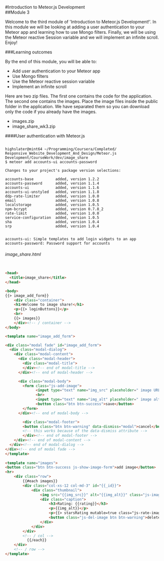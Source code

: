 #Introduction to Meteor.js Development  
##Module 3

Welcome to the third module of 'Introduction to Meteor.js Development!'. In this module we will be looking at adding a user authentication to your Meteor app and learning how to use Mongo filters. Finally, we will be using the Meteor reactive Session variable and we will implement an infinite scroll. Enjoy!

###Learning outcomes

By the end of this module, you will be able to:

  * Add user authentication to your Meteor app
  * Use Mongo filters
  * Use the Meteor reactive session variable
  * Implement an infinite scroll    


Here are two zip files. The first one contains the code for the application. The second one contains the images. Place the image files inside the public folder in the application. We have separated them so you can download only the code if you already have the images.

  * images.zip
  * image_share_wk3.zip


####User authentication with Meteor.js



```Console

highslater@mint64 ~/Programming/Coursera/Completed/
Responsive_Website_Development_And_Design/Meteor.js Development/CourseWork/dev/image_share 
$ meteor add accounts-ui accounts-password
                                              
Changes to your project's package version selections:
                                              
accounts-base          added, version 1.2.2   
accounts-password      added, version 1.1.4
accounts-ui            added, version 1.1.6
accounts-ui-unstyled   added, version 1.1.8
ddp-rate-limiter       added, version 1.0.0
email                  added, version 1.0.8
localstorage           added, version 1.0.5
npm-bcrypt             added, version 0.7.8_2
rate-limit             added, version 1.0.0
service-configuration  added, version 1.0.5
sha                    added, version 1.0.4
srp                    added, version 1.0.4

                                              
accounts-ui: Simple templates to add login widgets to an app
accounts-password: Password support for accounts

```


###### image_share.html

```HTML

<head>
  <title>image_share</title>
</head>

<body>
{{> image_add_form}}
    <div class="container">
    <h1>Welcome to image share!</h1>
    <p>{{> loginButtons}}</p>
    <br>
    {{> images}}
    </div><!-- / container -->
</body>

<template name="image_add_form">

<div class="modal fade" id="image_add_form">
  <div class="modal-dialog">
    <div class="modal-content">
      <div class="modal-header">
        <div class="modal-title">
        </div><!-- end of modal-title -->
      </div><!-- end of modal-header -->

      <div class="modal-body">
        <form class="js-add-image">
              <input type="text" name="img_src" placeholder=" image URL">
              <br>
              <input type="text" name="img_alt" placeholder=" image alt text">
              <button class="btn btn-success">save</button> 
        </form> 
      </div><!-- end of modal-body -->

        <div class="modal-footer">
        <button class="btn btn-warning" data-dismiss="modal">cancel</button>
        <!-- this works because of the data-dismiss attribute -->
        </div><!-- end of modal-footer -->
    </div><!-- end of modal-content -->
  </div><!-- end of modal-dialog -->
</div><!-- end of modal fade -->
</template>
        
<template name="images">
<button class="btn btn-success js-show-image-form">add image</button>
<hr>
    <div class="row">
        {{#each images}}
        <div class="col-xs-12 col-md-3" id="{{_id}}">
            <div class="thumbnail">
                <img src="{{img_src}}" alt="{{img_alt}}" class="js-image"/>
                <div class="caption">
                    <h3>Rating: {{rating}}</h3>
                    <p>{{img_alt}}</p>
                    <p>{{> starsRating mutable=true class="js-rate-image" id=_id }}</p>
                    <button class="js-del-image btn btn-warning">delete</button>
                </div>
            </div>
        </div>
        <!-- / col -->
          {{/each}}
    </div>
    <!-- / row -->
</template>

```